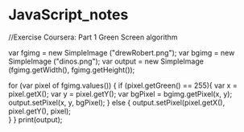 # JavaScript_notes
//Exercise Coursera: Part 1 Green Screen algorithm

var fgimg = new SimpleImage ("drewRobert.png");
var bgimg = new SimpleImage ("dinos.png");
var output = new SimpleImage (fgimg.getWidth(), fgimg.getHeight());

for (var pixel of fgimg.values()) {
    if (pixel.getGreen() == 255){
        var x = pixel.getX();
        var y = pixel.getY();
        var bgPixel = bgimg.getPixel(x, y);
        output.setPixel(x, y, bgPixel);
    }
    else {
      output.setPixel(pixel.getX(), pixel.getY(), pixel);  
    }
}
print(output);

